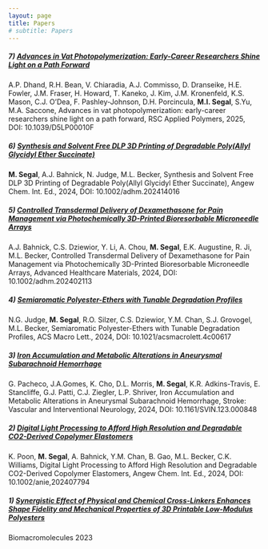 ```yaml
---
layout: page
title: Papers
# subtitle: Papers
---
```


##### 7) [Advances in Vat Photopolymerization: Early-Career Researchers Shine Light on a Path Forward](https://pubs.rsc.org/en/content/articlehtml/2025/lp/d5lp00010f)  
A.P. Dhand, R.H. Bean, V. Chiaradia, A.J. Commisso, D. Dranseike, H.E. Fowler, J.M. Fraser, H. Howard, T. Kaneko, J. Kim, J.M. Kronenfeld, K.S. Mason, C.J. O’Dea, F. Pashley-Johnson, D.H. Porcincula, **M.I. Segal**, S.Yu, M.A. Saccone, Advances in vat photopolymerization: early-career researchers shine light on a path forward, RSC Applied Polymers, 2025, DOI: 10.1039/D5LP00010F  


##### 6) [Synthesis and Solvent Free DLP 3D Printing of Degradable Poly(Allyl Glycidyl Ether Succinate)](https://onlinelibrary.wiley.com/doi/full/10.1002/ange.202414016)  
**M. Segal**, A.J. Bahnick, N. Judge, M.L. Becker, Synthesis and Solvent Free DLP 3D Printing of Degradable Poly(Allyl Glycidyl Ether Succinate), Angew Chem. Int. Ed., 2024, DOI: 10.1002/adhm.202414016


##### 5) [Controlled Transdermal Delivery of Dexamethasone for Pain Management via Photochemically 3D-Printed Bioresorbable Microneedle Arrays](https://advanced.onlinelibrary.wiley.com/doi/full/10.1002/adhm.202402113)  
A.J. Bahnick, C.S. Dziewior, Y. Li, A. Chou, **M. Segal**, E.K. Augustine, R. Ji, M.L. Becker, Controlled Transdermal Delivery of Dexamethasone for Pain Management via Photochemically 3D-Printed Bioresorbable Microneedle Arrays, Advanced Healthcare Materials, 2024, DOI: 10.1002/adhm.202402113


##### 4) [Semiaromatic Polyester-Ethers with Tunable Degradation Profiles](https://pubs.acs.org/doi/full/10.1021/acsmacrolett.4c00617)  
N.G. Judge, **M. Segal**, R.O. Silzer, C.S. Dziewior, Y.M. Chan, S.J. Grovogel, M.L. Becker, Semiaromatic Polyester-Ethers with Tunable Degradation Profiles, ACS Macro Lett., 2024, DOI: 10.1021/acsmacrolett.4c00617


##### 3) [Iron Accumulation and Metabolic Alterations in Aneurysmal Subarachnoid Hemorrhage](https://www.ahajournals.org/doi/full/10.1161/SVIN.123.000848)   
G. Pacheco, J.A.Gomes, K. Cho, D.L. Morris, **M. Segal**, K.R. Adkins-Travis, E. Stancliffe, G.J. Patti, C.J. Ziegler, L.P. Shriver, Iron Accumulation and Metabolic Alterations in Aneurysmal Subarachnoid Hemorrhage, Stroke: Vascular and Interventional Neurology, 2024, DOI: 10.1161/SVIN.123.000848


##### 2) [Digital Light Processing to Afford High Resolution and Degradable CO2-Derived Copolymer Elastomers](https://onlinelibrary.wiley.com/doi/full/10.1002/anie.202407794)  
K. Poon, **M. Segal**, A. Bahnick, Y.M. Chan, B. Gao, M.L. Becker, C.K. Williams, Digital Light Processing to Afford High Resolution and Degradable CO2-Derived Copolymer Elastomers, Angew Chem. Int. Ed., 2024, DOI: 10.1002/anie,202407794


##### 1) [Synergistic Effect of Physical and Chemical Cross-Linkers Enhances Shape Fidelity and Mechanical Properties of 3D Printable Low-Modulus Polyesters](https://pubs.acs.org/doi/full/10.1021/acs.biomac.3c00684)   
Biomacromolecules 2023


